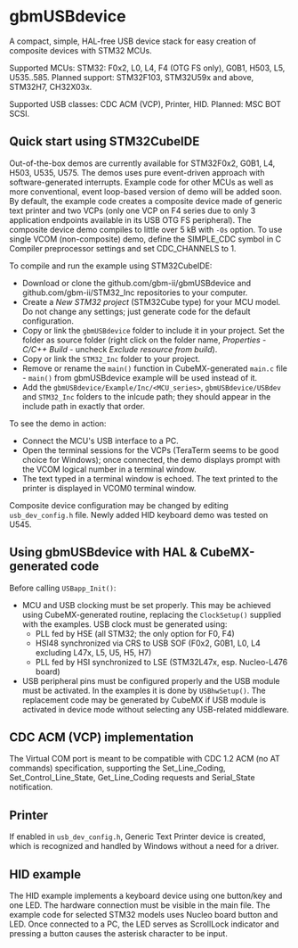 
# gbmUSBdevice

A compact, simple, HAL-free USB device stack for easy creation of composite devices with STM32 MCUs.

Supported MCUs: STM32: F0x2, L0, L4, F4 (OTG FS only), G0B1, H503, L5, U535..585.
Planned support: STM32F103, STM32U59x and above, STM32H7, CH32X03x.

Supported USB classes: CDC ACM (VCP), Printer, HID.
Planned: MSC BOT SCSI.

## Quick start using STM32CubeIDE

Out-of-the-box demos are currently available for STM32F0x2, G0B1, L4, H503, U535, U575. The demos uses pure event-driven approach with software-generated interrupts.
Example code for other MCUs as well as more conventional, event loop-based version of demo will be added soon.
By default, the example code creates a composite device made of generic text printer and two VCPs (only one VCP on F4 series due to only 3 application endpoints available in its USB OTG FS peripheral).
The composite device demo compiles to little over 5 kB with `-Os` option.
To use single VCOM (non-composite) demo, define the SIMPLE_CDC symbol in C Compiler preprocessor settings and set CDC_CHANNELS to 1.

To compile and run the example using STM32CubeIDE:

- Download or clone the github.com/gbm-ii/gbmUSBdevice and github.com/gbm-ii/STM32_Inc repositories to your computer.
- Create a *New STM32 project* (STM32Cube type) for your MCU model. Do not change any settings; just generate code for the default configuration.
- Copy or link the `gbmUSBdevice` folder to include it in your project. Set the folder as source folder
 (right click on the folder name, *Properties - C/C++ Build* - uncheck *Exclude resource from build*).
- Copy or link the `STM32_Inc` folder to your project.
- Remove or rename the `main()` function in CubeMX-generated `main.c` file - `main()` from gbmUSBdevice example will be used instead of it.
- Add the `gbmUSBdevice/Example/Inc/<MCU_series>`, `gbmUSBdevice/USBdev` and `STM32_Inc` folders to the inlcude path; they should appear in the include path in exactly that order.

To see the demo in action:

- Connect the MCU's USB interface to a PC.
- Open the terminal sessions for the VCPs (TeraTerm seems to be good choice for Windows); once connected, the demo displays prompt with the VCOM logical number in a terminal window.
- The text typed in a terminal window is echoed. The text printed to the printer is displayed in VCOM0 terminal window.

Composite device configuration may be changed by editing `usb_dev_config.h` file. Newly added HID keyboard demo was tested on U545.

## Using gbmUSBdevice with HAL & CubeMX-generated code

Before calling `USBapp_Init()`:
- MCU and USB clocking must be set properly. This may be achieved using CubeMX-generated routine, replacing the `ClockSetup()` supplied with the examples. USB clock must be generated using:
	- PLL fed by HSE (all STM32; the only option for F0, F4)
	- HSI48 synchronized via CRS to USB SOF (F0x2, G0B1, L0, L4 excluding L47x, L5, U5, H5, H7)
	- PLL fed by HSI synchronized to LSE (STM32L47x, esp. Nucleo-L476 board)
- USB peripheral pins must be configured properly and the USB module must be activated. 
 In the examples it is done by `USBhwSetup()`. The replacement code may be generated by CubeMX if USB module is activated in device mode without selecting any USB-related middleware.
 
 ## CDC ACM (VCP) implementation
 
The Virtual COM port is meant to be compatible with CDC 1.2 ACM (no AT commands) specification, supporting the Set_Line_Coding, Set_Control_Line_State, Get_Line_Coding requests
and Serial_State notification.

## Printer

If enabled in `usb_dev_config.h`, Generic Text Printer device is created, which is recognized and handled by Windows without a need for a driver. 

## HID example

The HID example implements a keyboard device using one button/key and one LED. The hardware connection must be visible in the main file.
The example code for selected STM32 models uses Nucleo board button and LED. Once connected to a PC, the LED serves as ScrollLock indicator
and pressing a button causes the asterisk character to be input.
